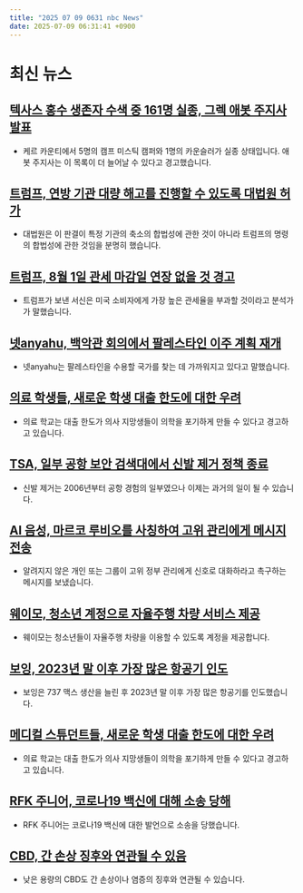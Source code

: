 ```yaml
---
title: "2025 07 09 0631 nbc News"
date: 2025-07-09 06:31:41 +0900
---
```


# 최신 뉴스

## [텍사스 홍수 생존자 수색 중 161명 실종, 그렉 애봇 주지사 발표](https://www.nbcnews.com/news/us-news/live-blog/texas-floods-live-updates-death-passes-100-rcna217415)
- 케르 카운티에서 5명의 캠프 미스틱 캠퍼와 1명의 카운슬러가 실종 상태입니다. 애봇 주지사는 이 목록이 더 늘어날 수 있다고 경고했습니다.

## [트럼프, 연방 기관 대량 해고를 진행할 수 있도록 대법원 허가](https://www.nbcnews.com/politics/supreme-court/supreme-court-trump-administration-fire-federal-employees-21-agencies-rcna207728)
- 대법원은 이 판결이 특정 기관의 축소의 합법성에 관한 것이 아니라 트럼프의 명령의 합법성에 관한 것임을 분명히 했습니다.

## [트럼프, 8월 1일 관세 마감일 연장 없을 것 경고](https://www.nbcnews.com/business/business-news/trump-threatens-no-extensions-aug-1-tariff-deadline-what-countries-rcna217536)
- 트럼프가 보낸 서신은 미국 소비자에게 가장 높은 관세율을 부과할 것이라고 분석가가 말했습니다.

## [넷anyahu, 백악관 회의에서 팔레스타인 이주 계획 재개](https://www.nbcnews.com/world/israel/trump-netanyahu-gaza-relocation-palestinians-rcna217418)
- 넷anyahu는 팔레스타인을 수용할 국가를 찾는 데 가까워지고 있다고 말했습니다.

## [의료 학생들, 새로운 학생 대출 한도에 대한 우려](https://www.nbcnews.com/politics/congress/medical-students-fret-student-loan-cap-big-beautiful-bill-rcna217228)
- 의료 학교는 대출 한도가 의사 지망생들이 의학을 포기하게 만들 수 있다고 경고하고 있습니다.

## [TSA, 일부 공항 보안 검색대에서 신발 제거 정책 종료](https://www.nbcnews.com/news/us-news/you-can-leave-shoes-airport-security-tsa-says-rcna217367)
- 신발 제거는 2006년부터 공항 경험의 일부였으나 이제는 과거의 일이 될 수 있습니다.

## [AI 음성, 마르코 루비오를 사칭하여 고위 관리에게 메시지 전송](https://www.nbcnews.com/tech/security/ai-voice-impersonated-marco-rubio-messages-high-level-officials-state-rcna217555)
- 알려지지 않은 개인 또는 그룹이 고위 정부 관리에게 신호로 대화하라고 촉구하는 메시지를 보냈습니다.

## [웨이모, 청소년 계정으로 자율주행 차량 서비스 제공](https://www.nbcnews.com/business/business-news/waymo-offers-teen-accounts-driverless-rides-rcna217508)
- 웨이모는 청소년들이 자율주행 차량을 이용할 수 있도록 계정을 제공합니다.

## [보잉, 2023년 말 이후 가장 많은 항공기 인도](https://www.nbcnews.com/business/business-news/boeing-delivers-airplanes-late-2023-ramping-737-max-output-rcna217507)
- 보잉은 737 맥스 생산을 늘린 후 2023년 말 이후 가장 많은 항공기를 인도했습니다.

## [메디컬 스튜던트들, 새로운 학생 대출 한도에 대한 우려](https://www.nbcnews.com/politics/congress/medical-students-fret-student-loan-cap-big-beautiful-bill-rcna217228)
- 의료 학교는 대출 한도가 의사 지망생들이 의학을 포기하게 만들 수 있다고 경고하고 있습니다.

## [RFK 주니어, 코로나19 백신에 대해 소송 당해](https://www.nbcnews.com/health/health-news/rfk-jr-sued-pediatricians-medical-groups-covid-vaccines-rcna217218)
- RFK 주니어는 코로나19 백신에 대한 발언으로 소송을 당했습니다.

## [CBD, 간 손상 징후와 연관될 수 있음](https://www.nbcnews.com/health/health-news/cbd-liver-damage-study-potential-problems-rcna217186)
- 낮은 용량의 CBD도 간 손상이나 염증의 징후와 연관될 수 있습니다.